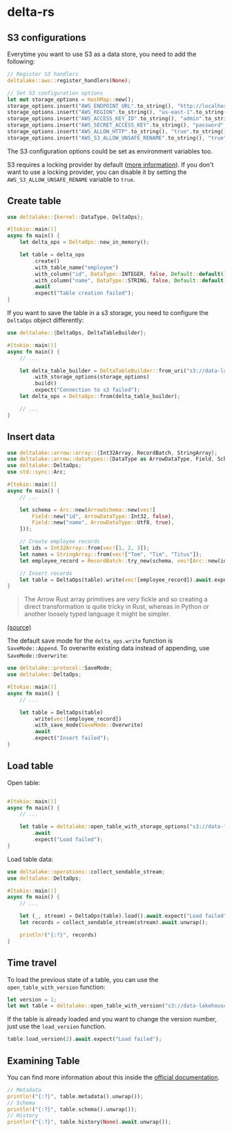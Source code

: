# delta-rs

## S3 configurations

Everytime you want to use S3 as a data store, you need to add the following:

```rust
// Register S3 handlers
deltalake::aws::register_handlers(None);

// Set S3 configuration options
let mut storage_options = HashMap::new();
storage_options.insert("AWS_ENDPOINT_URL".to_string(), "http://localhost:5561".to_string());
storage_options.insert("AWS_REGION".to_string(), "us-east-1".to_string());
storage_options.insert("AWS_ACCESS_KEY_ID".to_string(), "admin".to_string());
storage_options.insert("AWS_SECRET_ACCESS_KEY".to_string(), "password".to_string());
storage_options.insert("AWS_ALLOW_HTTP".to_string(), "true".to_string());
storage_options.insert("AWS_S3_ALLOW_UNSAFE_RENAME".to_string(), "true".to_string());
```

The S3 configuration options could be set as environment variables too.

S3 requires a locking provider by default ([more information](https://delta-io.github.io/delta-rs/usage/writing/writing-to-s3-with-locking-provider/)). If you don't want to use a locking provider, you can disable it by setting the `AWS_S3_ALLOW_UNSAFE_RENAME` variable to `true`.

## Create table

```rust
use deltalake::{kernel::DataType, DeltaOps};

#[tokio::main()]
async fn main() {
    let delta_ops = DeltaOps::new_in_memory();

    let table = delta_ops
        .create()
        .with_table_name("employee")
        .with_column("id", DataType::INTEGER, false, Default::default())
        .with_column("name", DataType::STRING, false, Default::default())
        .await
        .expect("Table creation failed");
}
```

If you want to save the table in a s3 storage, you need to configure the `DeltaOps` object differently:

```rust
use deltalake::{DeltaOps, DeltaTableBuilder};

#[tokio::main()]
async fn main() {
    // ...

    let delta_table_builder = DeltaTableBuilder::from_uri("s3://data-lakehouse/employee")
        .with_storage_options(storage_options)
        .build()
        .expect("Connection to s3 failed");
    let delta_ops = DeltaOps::from(delta_table_builder);

    // ...
}
```

## Insert data

```rust
use deltalake::arrow::array::{Int32Array, RecordBatch, StringArray};
use deltalake::arrow::datatypes::{DataType as ArrowDataType, Field, Schema as ArrowSchema};
use deltalake::DeltaOps;
use std::sync::Arc;

#[tokio::main()]
async fn main() {
    // ...

    let schema = Arc::new(ArrowSchema::new(vec![
        Field::new("id", ArrowDataType::Int32, false),
        Field::new("name", ArrowDataType::Utf8, true),
    ]));

    // Create employee records
    let ids = Int32Array::from(vec![1, 2, 3]);
    let names = StringArray::from(vec!["Tom", "Tim", "Titus"]);
    let employee_record = RecordBatch::try_new(schema, vec![Arc::new(ids), Arc::new(names)]).unwrap();

    // Insert records
    let table = DeltaOps(table).write(vec![employee_record]).await.expect("Insert failed");
}
```

> The Arrow Rust array primitives are _very_ fickle and so creating a direct transformation is quite tricky in Rust, whereas in Python or another loosely typed language it might be simpler.

[(source)](https://github.com/delta-io/delta-rs/blob/99e39ca1ca372211cf7b90b62d33878fa961881c/crates/deltalake/examples/recordbatch-writer.rs#L156)

The default save mode for the `delta_ops.write` function is `SaveMode::Append`. To overwrite existing data instead of appending, use `SaveMode::Overwrite`:

```rust
use deltalake::protocol::SaveMode;
use deltalake::DeltaOps;

#[tokio::main()]
async fn main() {
    // ...

    let table = DeltaOps(table)
        .write(vec![employee_record])
        .with_save_mode(SaveMode::Overwrite)
        .await
        .expect("Insert failed");
}
```

## Load table

Open table:

```rust

#[tokio::main()]
async fn main() {
    // ...

    let table = deltalake::open_table_with_storage_options("s3://data-lakehouse/employee", storage_options)
        .await
        .expect("Load failed");
}
```

Load table data:

```rust
use deltalake::operations::collect_sendable_stream;
use deltalake::DeltaOps;

#[tokio::main()]
async fn main() {
    // ...

    let (_, stream) = DeltaOps(table).load().await.expect("Load failed");
    let records = collect_sendable_stream(stream).await.unwrap();

    println!("{:?}", records)
}
```

## Time travel

To load the previous state of a table, you can use the `open_table_with_version` function:

```rust
let version = 1;
let mut table = deltalake::open_table_with_version("s3://data-lakehouse/employee", version).await.expect("Load failed");
```

If the table is already loaded and you want to change the version number, just use the `load_version` function.

```rust
table.load_version(2).await.expect("Load failed");
```

## Examining Table

You can find more information about this inside the [official documentation](https://delta-io.github.io/delta-rs/usage/examining-table/).

```rust
// Metadata
println!("{:?}", table.metadata().unwrap());
// Schema
println!("{:?}", table.schema().unwrap());
// History
println!("{:?}", table.history(None).await.unwrap());
```
